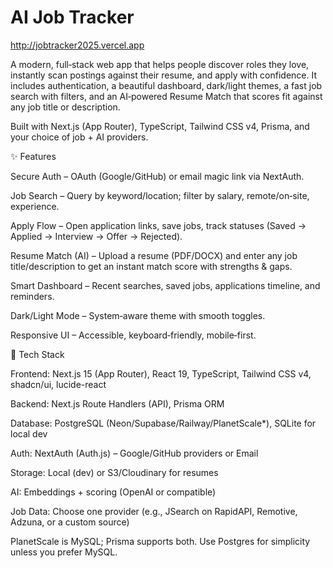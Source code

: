 # AI Job Tracker
http://jobtracker2025.vercel.app

A modern, full‑stack web app that helps people discover roles they love, instantly scan postings against their resume, and apply with confidence. It includes authentication, a beautiful dashboard, dark/light themes, a fast job search with filters, and an AI‑powered Resume Match that scores fit against any job title or description.

Built with Next.js (App Router), TypeScript, Tailwind CSS v4, Prisma, and your choice of job + AI providers.

✨ Features

Secure Auth – OAuth (Google/GitHub) or email magic link via NextAuth.

Job Search – Query by keyword/location; filter by salary, remote/on‑site, experience.

Apply Flow – Open application links, save jobs, track statuses (Saved → Applied → Interview → Offer → Rejected).

Resume Match (AI) – Upload a resume (PDF/DOCX) and enter any job title/description to get an instant match score with strengths & gaps.

Smart Dashboard – Recent searches, saved jobs, applications timeline, and reminders.

Dark/Light Mode – System‑aware theme with smooth toggles.

Responsive UI – Accessible, keyboard‑friendly, mobile‑first.

🧱 Tech Stack

Frontend: Next.js 15 (App Router), React 19, TypeScript, Tailwind CSS v4, shadcn/ui, lucide-react

Backend: Next.js Route Handlers (API), Prisma ORM

Database: PostgreSQL (Neon/Supabase/Railway/PlanetScale\*), SQLite for local dev

Auth: NextAuth (Auth.js) – Google/GitHub providers or Email

Storage: Local (dev) or S3/Cloudinary for resumes

AI: Embeddings + scoring (OpenAI or compatible)

Job Data: Choose one provider (e.g., JSearch on RapidAPI, Remotive, Adzuna, or a custom source)

PlanetScale is MySQL; Prisma supports both. Use Postgres for simplicity unless you prefer MySQL.
